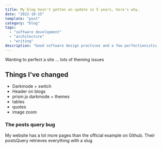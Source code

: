 ```yaml
---
title: My blog hasn't gotten an update in 5 years, here's why.
date: "2022-10-15"
template: "post"
category: "blog"
tags:
  - "software development"
  - "architecture"
  - "writing"
description: "Good software design practices and a few perfectionistic tendencies lead to almost 5 years without any writing. This blog is a deep dive into a few of the struggles of the past 5 years"
---
```


Wanting to perfect a site ...
lots of theming issues

## Things I've changed

- Darkmode + switch
- Header on blogs
- prism.js darkmode + themes
- tables
- quotes
- image zoom

### The posts query bug

My website has a lot more pages than the official example on Github.
Their postsQuery retrieves everything with a slug
